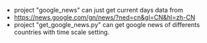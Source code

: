 - project "google_news" can just get current days data from 
- https://news.google.com/gn/news/?ned=cn&gl=CN&hl=zh-CN
- project "get_google_news.py" can get google news of differents countries with time scale setting. 

